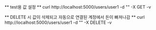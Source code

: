 ** test용 값 설정 **
curl http://localhost:5000/users/user1 -d "" -X GET -v

** DELETE 시 값이 삭제되고 자동으로 연결된 계정에서 돈이 빠져나감 **
curl http://localhost:5000/users/user1 -d "" -X DELETE -v
